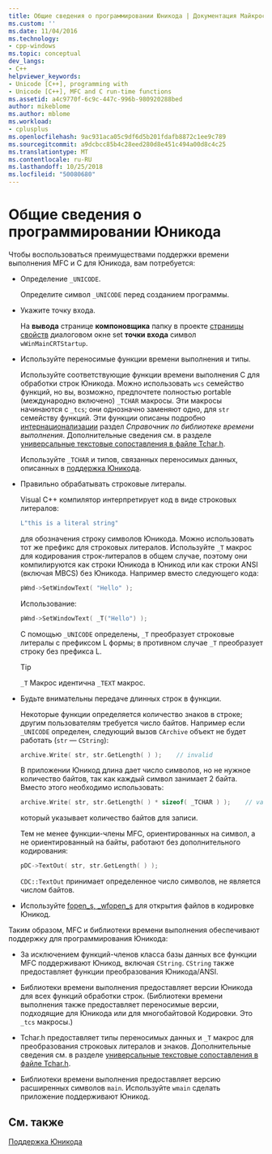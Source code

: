 ```yaml
---
title: Общие сведения о программировании Юникода | Документация Майкрософт
ms.custom: ''
ms.date: 11/04/2016
ms.technology:
- cpp-windows
ms.topic: conceptual
dev_langs:
- C++
helpviewer_keywords:
- Unicode [C++], programming with
- Unicode [C++], MFC and C run-time functions
ms.assetid: a4c9770f-6c9c-447c-996b-980920288bed
author: mikeblome
ms.author: mblome
ms.workload:
- cplusplus
ms.openlocfilehash: 9ac931aca05c9df6d5b201fdafb8872c1ee9c789
ms.sourcegitcommit: a9dcbcc85b4c28eed280d8e451c494a00d8c4c25
ms.translationtype: MT
ms.contentlocale: ru-RU
ms.lasthandoff: 10/25/2018
ms.locfileid: "50080680"
---
```

# <a name="unicode-programming-summary"></a>Общие сведения о программировании Юникода

Чтобы воспользоваться преимуществами поддержки времени выполнения MFC и C для Юникода, вам потребуется:

- Определение `_UNICODE`.

   Определите символ `_UNICODE` перед созданием программы.

- Укажите точку входа.

   На **вывода** странице **компоновщика** папку в проекте [страницы свойств](../ide/property-pages-visual-cpp.md) диалоговом окне set **точки входа** символ `wWinMainCRTStartup`.

- Используйте переносимые функции времени выполнения и типы.

   Используйте соответствующие функции времени выполнения C для обработки строк Юникода. Можно использовать `wcs` семейство функций, но вы, возможно, предпочтете полностью portable (международно включено) `_TCHAR` макросы. Эти макросы начинаются с `_tcs`; они однозначно заменяют одно, для `str` семейству функций. Эти функции описаны подробно [интернационализации](../c-runtime-library/internationalization.md) раздел *Справочник по библиотеке времени выполнения*. Дополнительные сведения см. в разделе [универсальные текстовые сопоставления в файле Tchar.h](../text/generic-text-mappings-in-tchar-h.md).

   Используйте `_TCHAR` и типов, связанных переносимых данных, описанных в [поддержка Юникода](../text/support-for-unicode.md).

- Правильно обрабатывать строковые литералы.

   Visual C++ компилятор интерпретирует код в виде строковых литералов:

    ```cpp
    L"this is a literal string"
    ```

   для обозначения строку символов Юникода. Можно использовать тот же префикс для строковых литералов. Используйте `_T` макрос для кодирования строк-литералов в общем случае, поэтому они компилируются как строки Юникода в Юникод или как строки ANSI (включая MBCS) без Юникода. Например вместо следующего кода:

    ```cpp
    pWnd->SetWindowText( "Hello" );
    ```

   Использование:

    ```cpp
    pWnd->SetWindowText( _T("Hello") );
    ```

   С помощью `_UNICODE` определены, `_T` преобразует строковые литералы с префиксом L формы; в противном случае `_T` преобразует строку без префикса L.

    > [!TIP]
    >  `_T` Макрос идентична `_TEXT` макрос.

- Будьте внимательны передаче длинных строк в функции.

   Некоторые функции определяется количество знаков в строке; другим пользователям требуется число байтов. Например если `_UNICODE` определен, следующий вызов `CArchive` объект не будет работать (`str` — `CString`):

    ```cpp
    archive.Write( str, str.GetLength( ) );    // invalid
    ```

   В приложении Юникод длина дает число символов, но не нужное количество байтов, так как каждый символ занимает 2 байта. Вместо этого необходимо использовать:

    ```cpp
    archive.Write( str, str.GetLength( ) * sizeof( _TCHAR ) );    // valid
    ```

   который указывает количество байтов для записи.

   Тем не менее функции-члены MFC, ориентированных на символ, а не ориентированный на байты, работают без дополнительного кодирования:

    ```cpp
    pDC->TextOut( str, str.GetLength( ) );
    ```

   `CDC::TextOut` принимает определенное число символов, не является числом байтов.

- Используйте [fopen_s, _wfopen_s](../c-runtime-library/reference/fopen-s-wfopen-s.md) для открытия файлов в кодировке Юникод.

Таким образом, MFC и библиотеки времени выполнения обеспечивают поддержку для программирования Юникода:

- За исключением функций-членов класса базы данных все функции MFC поддерживают Юникод, включая `CString`. `CString` также предоставляет функции преобразования Юникода/ANSI.

- Библиотеки времени выполнения предоставляет версии Юникода для всех функций обработки строк. (Библиотеки времени выполнения также предоставляет переносимые версии, подходящие для Юникода или для многобайтовой Кодировки. Это `_tcs` макросы.)

- Tchar.h предоставляет типы переносимых данных и `_T` макрос для преобразования строковых литералов и знаков. Дополнительные сведения см. в разделе [универсальные текстовые сопоставления в файле Tchar.h](../text/generic-text-mappings-in-tchar-h.md).

- Библиотеки времени выполнения предоставляет версию расширенных символов `main`. Используйте `wmain` сделать приложение поддерживают Юникод.

## <a name="see-also"></a>См. также

[Поддержка Юникода](../text/support-for-unicode.md)